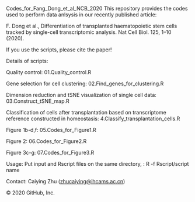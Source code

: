 Codes_for_Fang_Dong_et_al_NCB_2020
This repository provides the codes used to perform data anlsysis in our recently published article:

F. Dong et al., Differentiation of transplanted haematopoietic stem cells tracked by single-cell transcriptomic analysis. Nat Cell Biol. 125, 1–10 (2020).

If you use the scripts, please cite the paper!

Details of scripts:

Quality control: 01.Quality_control.R

Gene selection for cell clustering: 02.Find_genes_for_clustering.R

Dimension reduction and tSNE visualization of single cell data: 03.Construct_tSNE_map.R

Classification of cells after transplantation based on transcriptome reference constructed in homeostasis: 4.Classify_transplantation_cells.R

Figure 1b-d,f: 05.Codes_for_Figure1.R

Figure 2: 06.Codes_for_Figure2.R

Figure 3c-g: 07.Codes_for_Figure3.R


Usage: 
Put input and Rscript files on the same directory, :
R -f Rscript/script name

Contact: Caiying Zhu (zhucaiying@ihcams.ac.cn)


© 2020 GitHub, Inc.
